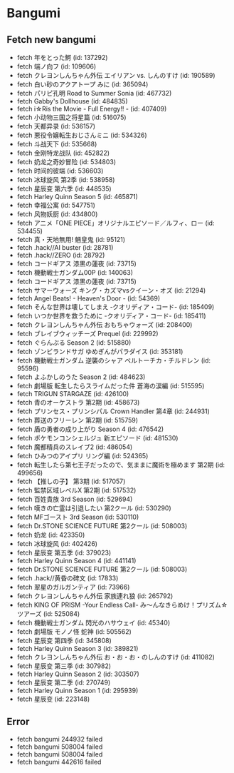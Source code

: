 # Bangumi
## Fetch new bangumi
- fetch 年をとった鰐 (id: 137292)
- fetch 端ノ向フ (id: 109606)
- fetch クレヨンしんちゃん外伝 エイリアン vs. しんのすけ (id: 190589)
- fetch 白い砂のアクアトープ みに (id: 365094)
- fetch パリピ孔明 Road to Summer Sonia (id: 467732)
- fetch Gabby's Dollhouse (id: 484835)
- fetch i☆Ris the Movie - Full Energy!! - (id: 407409)
- fetch 小动物三国之将星篇 (id: 516075)
- fetch 天都异录 (id: 536157)
- fetch 悪役令嬢転生おじさんミニ (id: 534326)
- fetch 斗战天下 (id: 535668)
- fetch 金刚特龙战队 (id: 452822)
- fetch 奶龙之奇妙冒险 (id: 534803)
- fetch 时间的彼端 (id: 536603)
- fetch 冰球旋风 第2季 (id: 538958)
- fetch 星辰变 第六季 (id: 448535)
- fetch Harley Quinn Season 5 (id: 465871)
- fetch 幸福公寓 (id: 547751)
- fetch 风物妖厨 (id: 434800)
- fetch アニメ「ONE PIECE」オリジナルエピソード／ルフィ、ロー (id: 534455)
- fetch 真・天地無用! 魎皇鬼 (id: 95121)
- fetch .hack//AI buster (id: 28781)
- fetch .hack//ZERO (id: 28792)
- fetch コードギアス 漆黒の蓮夜 (id: 73715)
- fetch 機動戦士ガンダム00P (id: 140063)
- fetch コードギアス 漆黒の蓮夜 (id: 73715)
- fetch サマーウォーズ キング・カズマvsクイーン・オズ (id: 21294)
- fetch Angel Beats! - Heaven's Door - (id: 54369)
- fetch そんな世界は壊してしまえ ‐クオリディア・コード- (id: 185409)
- fetch いつか世界を救うために -クオリディア・コード- (id: 185411)
- fetch クレヨンしんちゃん外伝 おもちゃウォーズ (id: 208400)
- fetch ブレイブウィッチーズ Prequel (id: 229992)
- fetch ぐらんぶる Season 2 (id: 515880)
- fetch ゾンビランドサガ ゆめぎんがパラダイス (id: 353181)
- fetch 機動戦士ガンダム 逆襲のシャア ベルトーチカ・チルドレン (id: 95596)
- fetch よふかしのうた Season 2 (id: 484623)
- fetch 劇場版 転生したらスライムだった件 蒼海の涙編 (id: 515595)
- fetch TRIGUN STARGAZE (id: 426100)
- fetch 青のオーケストラ 第2期 (id: 458673)
- fetch プリンセス・プリンシパル Crown Handler 第4章 (id: 244931)
- fetch 葬送のフリーレン 第2期 (id: 515759)
- fetch 盾の勇者の成り上がり Season 4 (id: 476542)
- fetch ポケモンコンシェルジュ 新エピソード (id: 481530)
- fetch 魔都精兵のスレイブ2 (id: 486054)
- fetch ひみつのアイプリ リング編 (id: 524365)
- fetch 転生したら第七王子だったので、気ままに魔術を極めます 第2期 (id: 499656)
- fetch 【推しの子】 第3期 (id: 517057)
- fetch 監禁区域レベルX 第2期 (id: 517532)
- fetch 百姓貴族 3rd Season (id: 529694)
- fetch 嘆きの亡霊は引退したい 第2クール (id: 530290)
- fetch MFゴースト 3rd Season (id: 530110)
- fetch Dr.STONE SCIENCE FUTURE 第2クール (id: 508003)
- fetch 奶龙 (id: 423350)
- fetch 冰球旋风 (id: 402426)
- fetch 星辰变 第五季 (id: 379023)
- fetch Harley Quinn Season 4 (id: 441141)
- fetch Dr.STONE SCIENCE FUTURE 第2クール (id: 508003)
- fetch .hack//黄昏の碑文 (id: 17833)
- fetch 翠星のガルガンティア (id: 73966)
- fetch クレヨンしんちゃん外伝 家族連れ狼 (id: 265792)
- fetch KING OF PRISM -Your Endless Call- み～んなきらめけ！プリズム☆ツアーズ (id: 525084)
- fetch 機動戦士ガンダム 閃光のハサウェイ (id: 45340)
- fetch 劇場版 モノノ怪 蛇神 (id: 505562)
- fetch 星辰变 第四季 (id: 345808)
- fetch Harley Quinn Season 3 (id: 389821)
- fetch クレヨンしんちゃん外伝 お・お・お・のしんのすけ (id: 411082)
- fetch 星辰变 第三季 (id: 307982)
- fetch Harley Quinn Season 2 (id: 303507)
- fetch 星辰变 第二季 (id: 270749)
- fetch Harley Quinn Season 1 (id: 295939)
- fetch 星辰变 (id: 223148)
## Error
- fetch bangumi 244932 failed
- fetch bangumi 508004 failed
- fetch bangumi 508004 failed
- fetch bangumi 442616 failed
